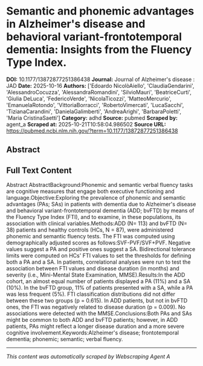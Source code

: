 # Semantic and phonemic advantages in Alzheimer's disease and behavioral variant-frontotemporal dementia: Insights from the Fluency Type Index.

**DOI:** 10.1177/13872877251386438
**Journal:** Journal of Alzheimer's disease : JAD
**Date:** 2025-10-16
**Authors:** ['Edoardo NicolòAiello', 'ClaudiaGendarini', 'AlessandroCocuzza', 'AlessandraRomandini', 'SilvioMauri', 'BeatriceCurti', 'Giulia DeLuca', 'FedericoVerde', 'NicolaTicozzi', 'MatteoMercurio', 'EmanuelaRotondo', 'VittoriaBorracci', 'RobertoVimercati', 'LucaSacchi', 'TizianaCarandini', 'DanielaGalimberti', 'AndreaArighi', 'BarbaraPoletti', 'Maria CristinaSaetti']
**Category:** adhd
**Source:** pubmed
**Scraped by:** agent_a
**Scraped at:** 2025-10-21T10:58:04.986502
**Source URL:** https://pubmed.ncbi.nlm.nih.gov/?term=10.1177/13872877251386438

## Abstract



## Full Text Content

Abstract AbstractBackground:Phonemic and semantic verbal fluency tasks are cognitive measures that engage both executive functioning and language.Objective:Exploring the prevalence of phonemic and semantic advantages (PAs; SAs) in patients with dementia due to Alzheimer's disease and behavioral variant-frontotemporal dementia (ADD; bvFTD) by means of the Fluency Type Index (FTI), and to examine, in these populations, its association with clinical variables.Methods:ADD (N= 113) and bvFTD (N= 38) patients and healthy controls (HCs, N = 87), were administered phonemic and semantic fluency tests. The FTI was computed using demographically adjusted scores as follows:SVF-PVF/SVF+PVF. Negative values suggest a PA and positive ones suggest a SA. Bidirectional tolerance limits were computed on HCs' FTI values to set the thresholds for defining both a PA and a SA. In patients, correlational analyses were run to test the association between FTI values and disease duration (in months) and severity (i.e., Mini-Mental State Examination, MMSE).Results:In the ADD cohort, an almost equal number of patients displayed a PA (11%) and a SA (10%). In the bvFTD group, 11% of patients presented with a SA, while a PA was less frequent (5%). FTI classification distributions did not differ between these two groups (p = 0.615). In ADD patients, but not in bvFTD ones, the FTI was negatively related to disease duration (p = 0.009). No associations were detected with the MMSE.Conclusions:Both PAs and SAs might be common to both ADD and bvFTD patients; however, in ADD patients, PAs might reflect a longer disease duration and a more severe cognitive involvement.Keywords:Alzheimer's disease; frontotemporal dementia; phonemic; semantic; verbal fluency.

---
*This content was automatically scraped by Webscraping Agent A*
